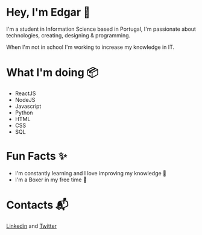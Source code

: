 <h1>Hey, I'm Edgar 👋</h1>
<p>I'm a student in Information Science based in Portugal, I'm passionate about technologies, creating, designing & programming.</p>
<p>When I'm not in school I'm working to increase my knowledge in IT.</p>
<h1>What I'm doing 📦</h1>
<ul>
  <li>ReactJS</li>
  <li>NodeJS</li>
  <li>Javascript</li>
  <li>Python</li>
  <li>HTML</li>
  <li>CSS</li>
  <li>SQL</li>
</ul>
<h1>Fun Facts ✨</h1>
<ul>
  <li>I'm constantly learning and I love improving my knowledge 📖</li>
  <li>I'm a Boxer in my free time 🥊</li>
</ul>
<h1>Contacts 📬</h1>
<a href="https://www.linkedin.com/in/edgar-airault/">Linkedin</a> and <a href="https://twitter.com/AiraultEdgar">Twitter</a>

<!---
Garedyy/Garedyy is a ✨ special ✨ repository because its `README.md` (this file) appears on your GitHub profile.
You can click the Preview link to take a look at your changes.
--->
